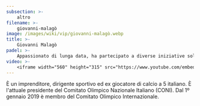 ```yaml
---
subsection: >-
    altro
filename: >-
    giovanni-malagò
image: /images/wiki/vip/giovanni-malagò.webp
title: >-
    Giovanni Malagò
padel: >-
    Appassionato di lunga data, ha partecipato a diverse iniziative solidali come il Gilette Padel Vip del 2019
video: >-
    <iframe width="560" height="315" src="https://www.youtube.com/embed/nZDhHi-37q4" title="YouTube video player" frameborder="0" allow="accelerometer; autoplay; clipboard-write; encrypted-media; gyroscope; picture-in-picture" allowfullscreen></iframe>
---
```

È un imprenditore, dirigente sportivo ed ex giocatore di calcio a 5 italiano. È l'attuale presidente del Comitato Olimpico Nazionale Italiano (CONI). Dal 1º gennaio 2019 è membro del Comitato Olimpico Internazionale.